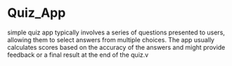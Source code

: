 # Quiz_App
 simple quiz app typically involves a series of questions presented to users, allowing them to select answers from multiple choices. The app usually calculates scores based on the accuracy of the answers and might provide feedback or a final result at the end of the quiz.v
